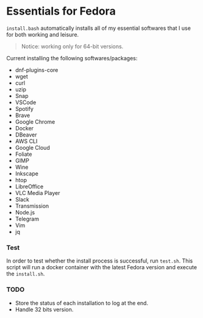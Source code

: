 # Essentials for Fedora
`install.bash` automatically installs all of my essential softwares that I use for both working and leisure.

> Notice: working only for 64-bit versions.

Current installing the following softwares/packages:
 - dnf-plugins-core
 - wget
 - curl 
 - uzip
 - Snap
 - VSCode
 - Spotify
 - Brave
 - Google Chrome
 - Docker
 - DBeaver
 - AWS CLI
 - Google Cloud
 - Foliate
 - GIMP
 - Wine
 - Inkscape
 - htop
 - LibreOffice
 - VLC Media Player
 - Slack
 - Transmission
 - Node.js
 - Telegram
 - Vim
 - jq

 ### Test
 In order to test whether the install process is successful, run `test.sh`. This script will run a docker container with the latest Fedora version and execute the `install.sh`.

 ### TODO
 - Store the status of each installation to log at the end. 
 - Handle 32 bits version.